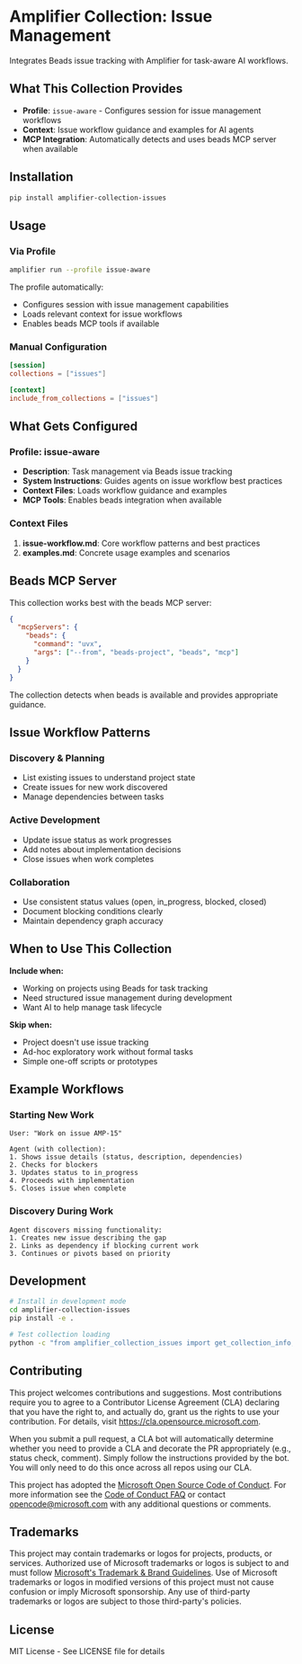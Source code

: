 # Amplifier Collection: Issue Management

Integrates Beads issue tracking with Amplifier for task-aware AI workflows.

## What This Collection Provides

- **Profile**: `issue-aware` - Configures session for issue management workflows
- **Context**: Issue workflow guidance and examples for AI agents
- **MCP Integration**: Automatically detects and uses beads MCP server when available

## Installation

```bash
pip install amplifier-collection-issues
```

## Usage

### Via Profile

```bash
amplifier run --profile issue-aware
```

The profile automatically:
- Configures session with issue management capabilities
- Loads relevant context for issue workflows
- Enables beads MCP tools if available

### Manual Configuration

```toml
[session]
collections = ["issues"]

[context]
include_from_collections = ["issues"]
```

## What Gets Configured

### Profile: issue-aware

- **Description**: Task management via Beads issue tracking
- **System Instructions**: Guides agents on issue workflow best practices
- **Context Files**: Loads workflow guidance and examples
- **MCP Tools**: Enables beads integration when available

### Context Files

1. **issue-workflow.md**: Core workflow patterns and best practices
2. **examples.md**: Concrete usage examples and scenarios

## Beads MCP Server

This collection works best with the beads MCP server:

```json
{
  "mcpServers": {
    "beads": {
      "command": "uvx",
      "args": ["--from", "beads-project", "beads", "mcp"]
    }
  }
}
```

The collection detects when beads is available and provides appropriate guidance.

## Issue Workflow Patterns

### Discovery & Planning
- List existing issues to understand project state
- Create issues for new work discovered
- Manage dependencies between tasks

### Active Development
- Update issue status as work progresses
- Add notes about implementation decisions
- Close issues when work completes

### Collaboration
- Use consistent status values (open, in_progress, blocked, closed)
- Document blocking conditions clearly
- Maintain dependency graph accuracy

## When to Use This Collection

**Include when:**
- Working on projects using Beads for task tracking
- Need structured issue management during development
- Want AI to help manage task lifecycle

**Skip when:**
- Project doesn't use issue tracking
- Ad-hoc exploratory work without formal tasks
- Simple one-off scripts or prototypes

## Example Workflows

### Starting New Work

```
User: "Work on issue AMP-15"

Agent (with collection):
1. Shows issue details (status, description, dependencies)
2. Checks for blockers
3. Updates status to in_progress
4. Proceeds with implementation
5. Closes issue when complete
```

### Discovery During Work

```
Agent discovers missing functionality:
1. Creates new issue describing the gap
2. Links as dependency if blocking current work
3. Continues or pivots based on priority
```

## Development

```bash
# Install in development mode
cd amplifier-collection-issues
pip install -e .

# Test collection loading
python -c "from amplifier_collection_issues import get_collection_info; print(get_collection_info())"
```

## Contributing

This project welcomes contributions and suggestions. Most contributions require you to agree to a
Contributor License Agreement (CLA) declaring that you have the right to, and actually do, grant us
the rights to use your contribution. For details, visit https://cla.opensource.microsoft.com.

When you submit a pull request, a CLA bot will automatically determine whether you need to provide
a CLA and decorate the PR appropriately (e.g., status check, comment). Simply follow the instructions
provided by the bot. You will only need to do this once across all repos using our CLA.

This project has adopted the [Microsoft Open Source Code of Conduct](https://opensource.microsoft.com/codeofconduct/).
For more information see the [Code of Conduct FAQ](https://opensource.microsoft.com/codeofconduct/faq/) or
contact [opencode@microsoft.com](mailto:opencode@microsoft.com) with any additional questions or comments.

## Trademarks

This project may contain trademarks or logos for projects, products, or services. Authorized use of Microsoft
trademarks or logos is subject to and must follow
[Microsoft's Trademark & Brand Guidelines](https://www.microsoft.com/en-us/legal/intellectualproperty/trademarks/usage/general).
Use of Microsoft trademarks or logos in modified versions of this project must not cause confusion or imply Microsoft sponsorship.
Any use of third-party trademarks or logos are subject to those third-party's policies.

## License

MIT License - See LICENSE file for details
